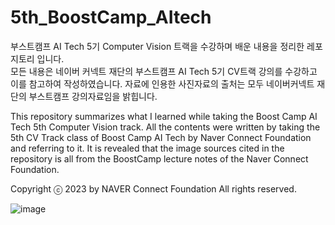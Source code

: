 # 5th_BoostCamp_AItech
부스트캠프 AI Tech 5기 Computer Vision 트랙을 수강하며 배운 내용을 정리한 레포지토리 입니다.  
모든 내용은 네이버 커넥트 재단의 부스트캠프 AI Tech 5기 CV트랙 강의를 수강하고 이를 참고하여 작성하였습니다.
자료에 인용한 사진자료의 출처는 모두 네이버커넥트 재단의 부스트캠프 강의자료임을 밝힙니다.

This repository summarizes what I learned while taking the Boost Camp AI Tech 5th Computer Vision track.
All the contents were written by taking the 5th CV Track class of Boost Camp AI Tech by Naver Connect Foundation and referring to it.
It is revealed that the image sources cited in the repository is all from the BoostCamp lecture notes of the Naver Connect Foundation.

Copyright ⓒ 2023 by NAVER Connect Foundation All rights reserved.

![image](https://user-images.githubusercontent.com/72616557/226950442-beb5259e-91ad-42d5-9258-43eb48afa6d9.png)
